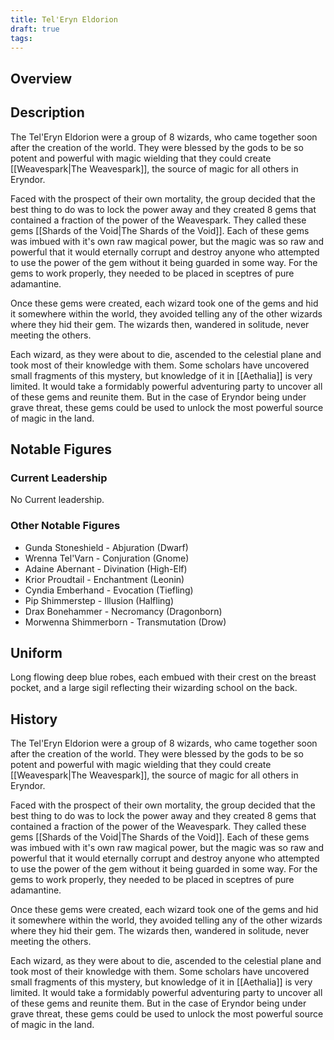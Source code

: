 ```yaml
---
title: Tel'Eryn Eldorion
draft: true
tags:
---
```

## Overview


## Description

The Tel'Eryn Eldorion were a group of 8 wizards, who came together soon after the creation of the world. They were blessed by the gods to be so potent and powerful with magic wielding that they could create [[Weavespark|The Weavespark]], the source of magic for all others in Eryndor.

Faced with the prospect of their own mortality, the group decided that the best thing to do was to lock the power away and they created 8 gems that contained a fraction of the power of the Weavespark. They called these gems [[Shards of the Void|The Shards of the Void]]. Each of these gems was imbued with it's own raw magical power, but the magic was so raw and powerful that it would eternally corrupt and destroy anyone who attempted to use the power of the gem without it being guarded in some way. For the gems to work properly, they needed to be placed in sceptres of pure adamantine.

Once these gems were created, each wizard took one of the gems and hid it somewhere within the world, they avoided telling any of the other wizards where they hid their gem. The wizards then, wandered in solitude, never meeting the others.

Each wizard, as they were about to die, ascended to the celestial plane and took most of their knowledge with them. Some scholars have uncovered small fragments of this mystery, but knowledge of it in [[Aethalia]] is very limited. It would take a formidably powerful adventuring party to uncover all of these gems and reunite them. But in the case of Eryndor being under grave threat, these gems could be used to unlock the most powerful source of magic in the land.
## Notable Figures
### Current Leadership
No Current leadership.
### Other Notable Figures 
- Gunda Stoneshield - Abjuration (Dwarf)
- Wrenna Tel'Varn - Conjuration (Gnome)
- Adaine Abernant - Divination (High-Elf)
- Krior Proudtail - Enchantment (Leonin)
- Cyndia Emberhand - Evocation (Tiefling)
- Pip Shimmerstep - Illusion (Halfling)
- Drax Bonehammer - Necromancy (Dragonborn)
- Morwenna Shimmerborn - Transmutation (Drow)
## Uniform

Long flowing deep blue robes, each embued with their crest on the breast pocket, and a large sigil reflecting their wizarding school on the back.

## History
The Tel'Eryn Eldorion were a group of 8 wizards, who came together soon after the creation of the world. They were blessed by the gods to be so potent and powerful with magic wielding that they could create [[Weavespark|The Weavespark]], the source of magic for all others in Eryndor.

Faced with the prospect of their own mortality, the group decided that the best thing to do was to lock the power away and they created 8 gems that contained a fraction of the power of the Weavespark. They called these gems [[Shards of the Void|The Shards of the Void]]. Each of these gems was imbued with it's own raw magical power, but the magic was so raw and powerful that it would eternally corrupt and destroy anyone who attempted to use the power of the gem without it being guarded in some way. For the gems to work properly, they needed to be placed in sceptres of pure adamantine.

Once these gems were created, each wizard took one of the gems and hid it somewhere within the world, they avoided telling any of the other wizards where they hid their gem. The wizards then, wandered in solitude, never meeting the others.

Each wizard, as they were about to die, ascended to the celestial plane and took most of their knowledge with them. Some scholars have uncovered small fragments of this mystery, but knowledge of it in [[Aethalia]] is very limited. It would take a formidably powerful adventuring party to uncover all of these gems and reunite them. But in the case of Eryndor being under grave threat, these gems could be used to unlock the most powerful source of magic in the land.